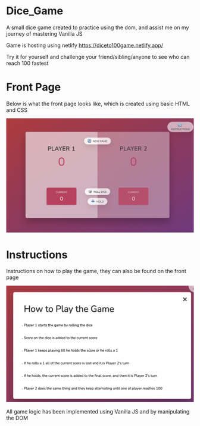 # Dice_Game

A small dice game created to practice using the dom, and assist me on my journey of mastering Vanilla JS

Game is hosting using netlify https://diceto100game.netlify.app/

Try it for yourself and challenge your friend/sibling/anyone to see who can reach 100 fastest 

# Front Page
Below is what the front page looks like, which is created using basic HTML and CSS



![](images/FrontPage.png)


# Instructions
Instructions on how to play the game, they can also be found on the front page

![](images/Instructions.png)

All game logic has been implemented using Vanilla JS and by manipulating the DOM
